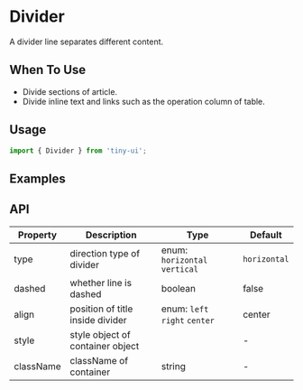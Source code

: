 # Divider

A divider line separates different content.

## When To Use

- Divide sections of article.
- Divide inline text and links such as the operation column of table.

## Usage

```js
import { Divider } from 'tiny-ui';
```

## Examples

<!--{demo}-->

## API

| Property  | Description                      | Type                          | Default      |
| --------- | -------------------------------- | ----------------------------- | ------------ |
| type      | direction type of divider        | enum: `horizontal` `vertical` | `horizontal` |
| dashed    | whether line is dashed           | boolean                       | false        |
| align     | position of title inside divider | enum: `left` `right` `center` | center       |
| style	    | style object of container	object |                               | -            |
| className	| className of container           | string                        | -            |
